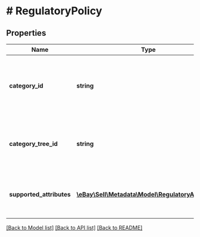 # # RegulatoryPolicy

## Properties

Name | Type | Description | Notes
------------ | ------------- | ------------- | -------------
**category_id** | **string** | The unique identifier of the leaf category to which the corresponding policies pertain. | [optional]
**category_tree_id** | **string** | The unique identifier of the category tree, which reflects the specified marketplace. | [optional]
**supported_attributes** | [**\eBay\Sell\Metadata\Model\RegulatoryAttribute[]**](RegulatoryAttribute.md) | A list of supported regulatory attributes for this marketplace. | [optional]

[[Back to Model list]](../../README.md#models) [[Back to API list]](../../README.md#endpoints) [[Back to README]](../../README.md)
